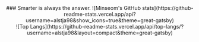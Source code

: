 <div align="center">
### Smarter is always the answer.
![Minseom's GitHub stats](https://github-readme-stats.vercel.app/api?username=alstja98&show_icons=true&theme=great-gatsby) <br>
![Top Langs](https://github-readme-stats.vercel.app/api/top-langs/?username=alstja98&layout=compact&theme=great-gatsby)
</div>
<!--
**alstja98/alstja98** is a ✨ _special_ ✨ repository because its `README.md` (this file) appears on your GitHub profile.

Here are some ideas to get you started:

- 🔭 I’m currently working on ...
- 🌱 I’m currently learning ...
- 👯 I’m looking to collaborate on ...
- 🤔 I’m looking for help with ...
- 💬 Ask me about ...
- 📫 How to reach me: ...
- 😄 Pronouns: ...
- ⚡ Fun fact: ...
-->
